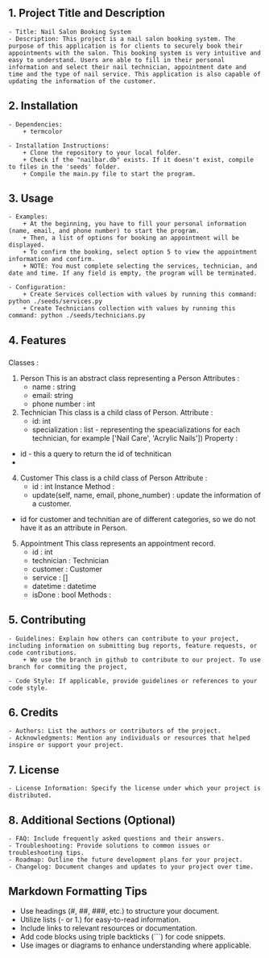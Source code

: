 ## 1. Project Title and Description
    - Title: Nail Salon Booking System
    - Description: This project is a nail salon booking system. The purpose of this application is for clients to securely book their appointments with the salon. This booking system is very intuitive and easy to understand. Users are able to fill in their personal information and select their nail technician, appointment date and time and the type of nail service. This application is also capable of updating the information of the customer.
## 2. Installation
    - Dependencies: 
        + termcolor
        
    - Installation Instructions: 
        + Clone the repository to your local folder. 
        + Check if the "nailbar.db" exists. If it doesn't exist, compile to files in the 'seeds' folder. 
        + Compile the main.py file to start the program.
        
## 3. Usage
    - Examples: 
        + At the beginning, you have to fill your personal information (name, email, and phone number) to start the program.
        + Then, a list of options for booking an appointment will be displayed. 
        + To confirm the booking, select option 5 to view the appointment information and confirm. 
        + NOTE: You must complete selecting the services, technician, and date and time. If any field is empty, the program will be terminated. 
    
    - Configuration: 
        + Create Services collection with values by running this command: python ./seeds/services.py
        + Create Technicians collection with values by running this command: python ./seeds/technicians.py
        
## 4. Features
### 
Classes : 
1. Person
   This is an abstract class representing a Person
   Attributes :
   - name : string
    - email: string
    - phone number : int
3. Technician
   This class is a child class of Person.
   Attribute :
   - id: int
   - specialization : list - representing the speacializations for each technician, for example ['Nail Care', 'Acrylic Nails'])
     Property :
  - id - this a query to return the id of technitican
  - 
4. Customer
   This class is a child class of Person
   Attribute :
   - id : int
   Instance Method :
   - update(self, name, email, phone_number) : update the information of a customer.
 * id for customer and technitian are of different categories, so we do not have it as an attribute in Person.
5. Appointment
   This class represents an appointment record.
   - id : int
   - technician : Technician
   - customer : Customer
   - service : []
   - datetime : datetime
   - isDone : bool
Methods :

## 5. Contributing
    - Guidelines: Explain how others can contribute to your project, including information on submitting bug reports, feature requests, or code contributions.
        + We use the branch in github to contribute to our project. To use branch for commiting the project, 
    
    - Code Style: If applicable, provide guidelines or references to your code style.
## 6. Credits
    - Authors: List the authors or contributors of the project.
    - Acknowledgments: Mention any individuals or resources that helped inspire or support your project.
## 7. License
    - License Information: Specify the license under which your project is distributed.
## 8. Additional Sections (Optional)
    - FAQ: Include frequently asked questions and their answers.
    - Troubleshooting: Provide solutions to common issues or troubleshooting tips.
    - Roadmap: Outline the future development plans for your project.
    - Changelog: Document changes and updates to your project over time.

## Markdown Formatting Tips
  - Use headings (#, ##, ###, etc.) to structure your document.
  - Utilize lists (- or 1.) for easy-to-read information.
  - Include links to relevant resources or documentation.
  - Add code blocks using triple backticks (```) for code snippets.
  - Use images or diagrams to enhance understanding where applicable.
